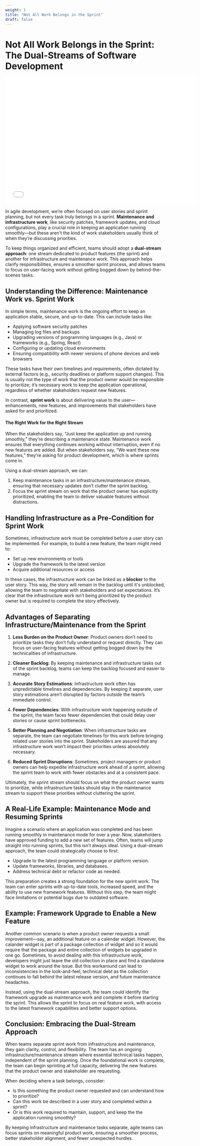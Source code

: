 ```yaml
---
weight: 1
title: "Not All Work Belongs in the Sprint"
draft: false
---
```


# Not All Work Belongs in the Sprint: The Dual-Streams of Software Development

<iframe src="dual-streams.html" width="600" height="400" frameborder="0" allowfullscreen></iframe>

In agile development, we’re often focused on user stories and sprint planning, but not every task truly belongs in a sprint. **Maintenance and infrastructure work**, like security patches, framework updates, and cloud configurations, play a crucial role in keeping an application running smoothly—but these aren’t the kind of work stakeholders usually think of when they’re discussing priorities.

To keep things organized and efficient, teams should adopt a **dual-stream approach**: one stream dedicated to product features (the sprint) and another for infrastructure and maintenance work. This approach helps clarify responsibilities, ensures a smoother sprint process, and allows teams to focus on user-facing work without getting bogged down by behind-the-scenes tasks.

## Understanding the Difference: Maintenance Work vs. Sprint Work

In simple terms, maintenance work is the ongoing effort to keep an application stable, secure, and up-to-date. This can  include tasks like:
- Applying software security patches
- Managing log files and backups
- Upgrading versions of programming languages (e.g., Java) or frameworks (e.g., Spring, React)
- Configuring or updating cloud environments
- Ensuring compatibility with newer versions of phone devices and web browsers

These tasks have their own timelines and requirements, often dictated by external factors (e.g., security deadlines or platform support changes). This is usually not the type of work that the product owner would be responsible to prioritize; it’s necessary work to keep the application operational, regardless of whether stakeholders request new features.

In contrast, **sprint work** is about delivering value to the user—enhancements, new features, and improvements that stakeholders have asked for and prioritized.

#### The Right Work for the Right Stream

When the stakeholders say, “Just keep the application up and running smoothly,” they’re describing a maintenance state. Maintenance work ensures that everything continues working without interruption, even if no new features are added. But when stakeholders say, “We want these new features,” they’re asking for product development, which is where sprints come in.

Using a dual-stream approach, we can:
1. Keep maintenance tasks in an infrastructure/maintenance stream, ensuring that necessary updates don’t clutter the sprint backlog.
2. Focus the sprint stream on work that the product owner has explicitly prioritized, enabling the team to deliver valuable features without distractions.

## Handling Infrastructure as a Pre-Condition for Sprint Work

Sometimes, infrastructure work must be completed before a user story can be implemented. For example, to build a new feature, the team might need to:
- Set up new environments or tools
- Upgrade the framework to the latest version
- Acquire additional resources or access

In these cases, the infrastructure work can be linked as a **blocker** to the user story. This way, the story will remain in the backlog until it's unblocked, allowing the team to negotiate with stakeholders and set expectations. It’s clear that the infrastructure work isn’t being prioritized by the product owner but is required to complete the story effectively.

## Advantages of Separating Infrastructure/Maintenance from the Sprint

1. **Less Burden on the Product Owner**: Product owners don’t need to prioritize tasks they don’t fully understand or request directly. They can focus on user-facing features without getting bogged down by the technicalities of infrastructure.

2. **Cleaner Backlog**: By keeping maintenance and infrastructure tasks out of the sprint backlog, teams can keep the backlog focused and easier to manage.

3. **Accurate Story Estimations**: Infrastructure work often has unpredictable timelines and dependencies. By keeping it separate, user story estimations aren’t disrupted by factors outside the team’s immediate control.

4. **Fewer Dependencies**: With infrastructure work happening outside of the sprint, the team faces fewer dependencies that could delay user stories or cause sprint bottlenecks.

5. **Better Planning and Negotiation**: When infrastructure tasks are separate, the team can negotiate timelines for this work before bringing related user stories into the sprint. Stakeholders are assured that any infrastructure work won’t impact their priorities unless absolutely necessary.

6. **Reduced Sprint Disruptions**: Sometimes, project managers or product owners can help expedite infrastructure work ahead of a sprint, allowing the sprint team to work with fewer obstacles and at a consistent pace.

Ultimately, the sprint stream should focus on what the product owner wants to prioritize, while infrastructure tasks should stay in the maintenance stream to support these priorities without cluttering the sprint.

## A Real-Life Example: Maintenance Mode and Resuming Sprints

Imagine a scenario where an application was completed and has been running smoothly in maintenance mode for over a year. Now, stakeholders have approved funding to add a new set of features. Often, teams will jump straight into running sprints, but this isn’t always ideal. Using a dual-stream approach, the team could strategically choose to first:
- Upgrade to the latest programming language or platform version.
- Update frameworks, libraries, and databases.
- Address technical debt or refactor code as needed.

This preparation creates a strong foundation for the new sprint work. The team can enter sprints with up-to-date tools, increased speed, and the ability to use new framework features. Without this step, the team might face limitations or potential bugs due to outdated software.

## Example: Framework Upgrade to Enable a New Feature

Another common scenario is when a product owner requests a small improvement—say, an additional feature on a calendar widget. However, the calander widget is part of a package collection of widget and so it would require that the package and entire collection of widgets be upgraded in one go. Sometimes, to avoid dealing with this infrastructure work, developers might just leave the old collection in place and find a standalone widget to work around the issue. But this workaround can lead to inconsistencies in the look-and-feel, technical debt as the collection continues to fall behind the latest release version, and future maintenance headaches.

Instead, using the dual-stream approach, the team could identify the framework upgrade as maintenance work and complete it before starting the sprint. This allows the sprint to focus on real feature work, with access to the latest framework capabilities and better support options.

## Conclusion: Embracing the Dual-Stream Approach

When teams separate sprint work from infrastructure and maintenance, they gain clarity, control, and flexibility. The team has an ongoing infrastructure/maintenance stream where essential technical tasks happen, independent of the sprint planning. Once the foundational work is complete, the team can begin sprinting at full capacity, delivering the new features that the product owner and stakeholder are requesting.

When deciding where a task belongs, consider:
- Is this something the product owner requested and can understand how to prioritize?
- Can this work be described in a user story and completed within a sprint?
- Or is this work required to maintain, support, and keep the the application running smoothly?

By keeping infrastructure and maintenance tasks separate, agile teams can focus sprints on meaningful product work, ensuring a smoother process, better stakeholder alignment, and fewer unexpected hurdles.
